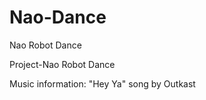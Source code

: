 # Nao-Dance
Nao Robot Dance

Project-Nao Robot Dance


Music information: 
       "Hey Ya" song  by Outkast

